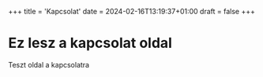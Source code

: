 +++
title = 'Kapcsolat'
date = 2024-02-16T13:19:37+01:00
draft = false
+++

# Ez lesz a kapcsolat oldal

Teszt oldal a kapcsolatra